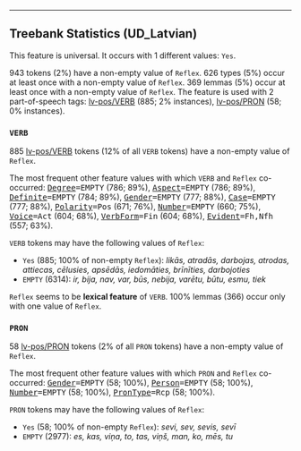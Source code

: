 

--------------------------------------------------------------------------------

## Treebank Statistics (UD_Latvian)

This feature is universal.
It occurs with 1 different values: `Yes`.

943 tokens (2%) have a non-empty value of `Reflex`.
626 types (5%) occur at least once with a non-empty value of `Reflex`.
369 lemmas (5%) occur at least once with a non-empty value of `Reflex`.
The feature is used with 2 part-of-speech tags: [lv-pos/VERB]() (885; 2% instances), [lv-pos/PRON]() (58; 0% instances).

### `VERB`

885 [lv-pos/VERB]() tokens (12% of all `VERB` tokens) have a non-empty value of `Reflex`.

The most frequent other feature values with which `VERB` and `Reflex` co-occurred: <tt><a href="Degree.html">Degree</a>=EMPTY</tt> (786; 89%), <tt><a href="Aspect.html">Aspect</a>=EMPTY</tt> (786; 89%), <tt><a href="Definite.html">Definite</a>=EMPTY</tt> (784; 89%), <tt><a href="Gender.html">Gender</a>=EMPTY</tt> (777; 88%), <tt><a href="Case.html">Case</a>=EMPTY</tt> (777; 88%), <tt><a href="Polarity.html">Polarity</a>=Pos</tt> (671; 76%), <tt><a href="Number.html">Number</a>=EMPTY</tt> (660; 75%), <tt><a href="Voice.html">Voice</a>=Act</tt> (604; 68%), <tt><a href="VerbForm.html">VerbForm</a>=Fin</tt> (604; 68%), <tt><a href="Evident.html">Evident</a>=Fh,Nfh</tt> (557; 63%).

`VERB` tokens may have the following values of `Reflex`:

* `Yes` (885; 100% of non-empty `Reflex`): <em>likās, atradās, darbojas, atrodas, attiecas, cēlusies, apsēdās, iedomāties, brīnīties, darbojoties</em>
* `EMPTY` (6314): <em>ir, bija, nav, var, būs, nebija, varētu, būtu, esmu, tiek</em>

`Reflex` seems to be **lexical feature** of `VERB`. 100% lemmas (366) occur only with one value of `Reflex`.

### `PRON`

58 [lv-pos/PRON]() tokens (2% of all `PRON` tokens) have a non-empty value of `Reflex`.

The most frequent other feature values with which `PRON` and `Reflex` co-occurred: <tt><a href="Gender.html">Gender</a>=EMPTY</tt> (58; 100%), <tt><a href="Person.html">Person</a>=EMPTY</tt> (58; 100%), <tt><a href="Number.html">Number</a>=EMPTY</tt> (58; 100%), <tt><a href="PronType.html">PronType</a>=Rcp</tt> (58; 100%).

`PRON` tokens may have the following values of `Reflex`:

* `Yes` (58; 100% of non-empty `Reflex`): <em>sevi, sev, sevis, sevī</em>
* `EMPTY` (2977): <em>es, kas, viņa, to, tas, viņš, man, ko, mēs, tu</em>

